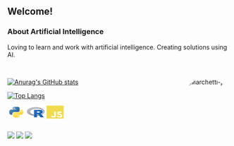 ## Welcome! 
### About Artificial Intelligence
Loving to learn and work with artificial intelligence. Creating solutions using AI.


<div style="display: inline_block"><br>
  
  [![Anurag's GitHub stats](https://github-readme-stats.vercel.app/api?username=mmmarchetti&count_private=true&show_icons=true&theme=dark)](https://github.com/anuraghazra/github-readme-stats)
  <img align="right" alt="Marchetti-pic" height="150" style="border-radius:50px;" src="https://avatars.githubusercontent.com/u/42682612?s=400&u=25e388d53d7b4ab0ebf2f07c44a5d3ff9b5bf7b0&v=4">
  
  [![Top Langs](https://github-readme-stats.vercel.app/api/top-langs/?username=mmmarchetti&layout=compact&theme=dark)](https://github.com/anuraghazra/github-readme-stats)
    
  <img align="center" alt="Marchetti-Python" height="30" width="40" src="https://raw.githubusercontent.com/devicons/devicon/master/icons/python/python-original.svg">
  <img align="center" alt="Marchetti-R" height="30" width="40" src="https://raw.githubusercontent.com/devicons/devicon/master/icons/r/r-original.svg">
  <img align="center" alt="Marchetti-Js" height="30" width="40" src="https://raw.githubusercontent.com/devicons/devicon/master/icons/javascript/javascript-plain.svg">
  
</div>
  
  ##
 
<div> 
  <a href="https://www.linkedin.com/in/mmmarchetti/" target="_blank"><img src="https://img.shields.io/badge/-LinkedIn-%230077B5?style=for-the-badge&logo=linkedin&logoColor=white" target="_blank"></a> 
  <a href="https://www.kaggle.com/mmmarchetti" target="_blank"><img src="https://img.shields.io/badge/Kaggle-20BEFF?style=for-the-badge&logo=Kaggle&logoColor=white" target="_blank"></a> 
  <a href = "mailto:marcosmartins.marchetti@gmail.com"><img src="https://img.shields.io/badge/-Gmail-%23333?style=for-the-badge&logo=gmail&logoColor=white" target="_blank"></a>
</div>
